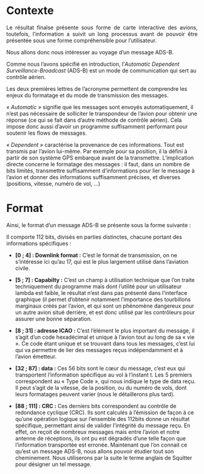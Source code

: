# Contexte

<p style="text-align:justify;">
Le résultat finalse présente sous forme de carte interactive des avions, toutefois, l’information a suivit un long processus avant de pouvoir être présentée sous une forme compréhensible pour l’utilisateur.

Nous allons donc nous intéresser au voyage d’un message ADS-B.

Comme nous l’avons spécifié en introduction, l’*Automatic Dependent Surveillance-Broadcast* (ADS-B) est un mode de communication qui sert au contrôle aérien.

Les deux premières lettres de l’acronyme permettent de comprendre les enjeux du formatage et du mode de transmission des messages.

*« Automatic »* signifie que les messages sont envoyés automatiquement, il n’est pas nécessaire de solliciter le transpondeur de l’avion pour obtenir une réponse (ce qui se fait dans d’autre méthode de contrôle aérien). Cela impose donc aussi d’avoir un programme suffisamment performant pour soutenir les flows de messages.

*« Dependent »* caractérise la provenance de ces informations. Tout est transmis par l’avion lui-même. Par exemple pour sa position, il la défini à partir de son système GPS embarqué avant de la transmettre. L’implication directe concerne le formatage des messages : il faut, dans un nombre de bits limités, transmettre suffisamment d’informations pour lier le message à l’avion et donner des informations suffisamment précises, et diverses (positions, vitesse, numéro de vol, …)

# Format

Ainsi, le format d’un message ADS-B se présente sous la forme suivante :

Il comporte 112 bits, divisés en parties distinctes, chacune portant des informations spécifiques :

* **[0 ; 4] : Downlink format :** C’est le format de transmission, on ne s’intéresse ici qu’au 17, qui est le plus largement utilisé dans l’aviation civile.

* **[5 ; 7] : Capabilty :** C’est un champ à utilisation technique que l’on traite techniquement du programme mais dont l’utilité pour un utilisateur lambda est faible, le résultat n’est dans pas présenté dans l’interface graphique (il permet d’obtenir notamment l’importance des tourbillons marginaux créés par l’avion, et qui sont un phénomène dangereux pour un autre avion situé derrière, et est donc utilisé par les contrôleurs pour assurer une bonne séparation.

* **[8 ; 31] : adresse ICAO :** C’est l’élément le plus important du message, il s’agit d’un code hexadécimal et unique à l’avion tout au long de sa « vie ». Ce code étant unique et se trouvant dans tous les messages, c’est lui qui va permettre de lier des messages reçus indépendamment et à l’avion émetteur.

* **[32 ; 87] : data :** Ces 56 bits sont le cœur du message, c’est eux qui transportent l’information spécifique au vol à l’instant t. Les 5 premiers correspondent au « Type Code », qui nous indique le type de data reçu. Il peut s’agit de la vitesse, de la position, ou du numéro de vols, dont leurs formatages peuvent varier (nous le détaillerons plus tard).

* **[88 ; 111] : CRC :** Ces derniers bits correspondent au contrôle de redondance cyclique (CRC). Ils sont calculés à l’émission de façon à ce qu’une opération logique sur l’ensemble des 112bits donne un résultat spécifique, permettant ainsi de valider l’intégrité du message reçu. En effet, on reçoit de nombreux messages mais entre l’avion et notre antenne de réceptions, ils ont pu est dégradés d’une telle façon que l’information transportée est erronée. Maintenant que l’on connait ce qu’est un message ADS-B, nous allons pouvoir étudier tout son cheminement. Nous utiliserons par la suite le terme anglais de Squitter pour désigner un tel message.</p>